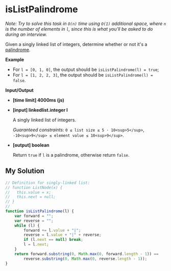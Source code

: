 # isListPalindrome
﻿_Note: Try to solve this task in `O(n)` time using `O(1)` additional space, where `n` is the number of elements in `l`, since this is what you'll be asked to do during an interview._

Given a singly linked list of integers, determine whether or not it's a [palindrome](keyword://palindrome).

**Example**

*   For `l = [0, 1, 0]`, the output should be
    `isListPalindrome(l) = true`;
*   For `l = [1, 2, 2, 3]`, the output should be
    `isListPalindrome(l) = false`.

**Input/Output**

*   **[time limit] 4000ms (js)**

*   **[input] linkedlist.integer l**

    A singly linked list of integers.

    _Guaranteed constraints:_
    `0 ≤ list size ≤ 5 · 10<sup>5</sup>`,
    `-10<sup>9</sup> ≤ element value ≤ 10<sup>9</sup>`.

*   **[output] boolean**

    Return `true` if `l` is a palindrome, otherwise return `false`.


## My Solution
```javascript
﻿// Definition for singly-linked list:
// function ListNode(x) {
//   this.value = x;
//   this.next = null;
// }
//
function isListPalindrome(l) {
    var forward = "";
    var reverse = "";
    while (l) {
        forward += l.value + "|";
        reverse = l.value + "|" + reverse;
        if (l.next == null) break;
        l = l.next;
    }
    return forward.substring(0, Math.max(0, forward.length - 1)) == 
        reverse.substring(0, Math.max(0, reverse.length - 1));
}
​
```
